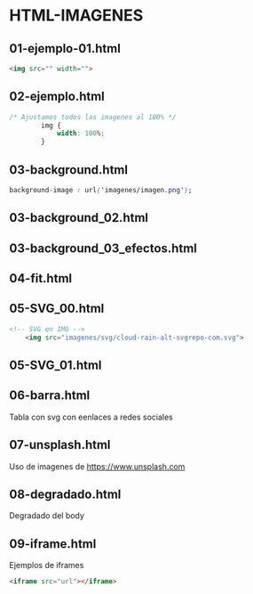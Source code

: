 # HTML-IMAGENES

## 01-ejemplo-01.html
```html
<img src="" width="">
```
## 02-ejemplo.html
```css
/* Ajustamos todos las imagenes al 100% */
        img { 
            width: 100%;
        }
```
## 03-background.html
```css
background-image : url('imagenes/imagen.png');
```
## 03-background_02.html
## 03-background_03_efectos.html
## 04-fit.html
## 05-SVG_00.html
```html
<!-- SVG en IMG -->
    <img src="imagenes/svg/cloud-rain-alt-svgrepo-com.svg">
```
## 05-SVG_01.html
## 06-barra.html

Tabla con svg con eenlaces a redes sociales

## 07-unsplash.html

Uso de imagenes de https://www.unsplash.com

## 08-degradado.html

Degradado del body

## 09-iframe.html

Ejemplos de iframes

```html
<iframe src="url"></iframe>
```
